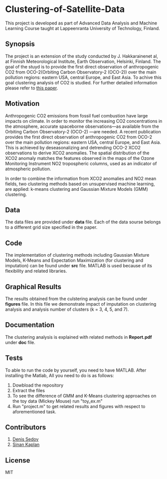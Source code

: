 # Clustering-of-Satellite-Data

This project is developed as part of Advanced Data Analysis and Machine Learning Course taught at Lappeenranta University of Technology, Finland.

## Synopsis

The project is an extension of the study conducted by J. Hakkarainenet al, at Finnish Meteorological Institute, Earth Observation, Helsinki, Finland. The goal of the stuyd is to provide the first direct observation of anthropogenic CO2 from OCO-2(Orbiting Carbon Observatory-2 (OCO-2)) over the main pollution regions: eastern USA, central Europe, and East Asia. To achive this goal clustering analysis of CO2 is studied. For further detailed information please refer to [this paper](http://onlinelibrary.wiley.com/doi/10.1002/2016GL070885/abstract).

## Motivation

Anthropogenic CO2 emissions from fossil fuel combustion have large impacts on climate. In order to monitor the increasing CO2 concentrations in the atmosphere, accurate spaceborne observations—as available from the Orbiting Carbon Observatory-2 (OCO-2)
—are needed. A recent publication provides the first direct observation of anthropogenic CO2 from OCO-2 over the main pollution regions: eastern USA, central Europe, and East Asia. This is achieved by deseasonalizing and detrending OCO-2 XCO2 observations to derive XCO2 anomalies. The spatial distribution of the XCO2 anomaly matches the features observed in the maps of the Ozone Monitoring Instrument NO2 tropospheric columns, used as an indicator of atmospheric pollution.

In order to combine the information from XCO2 anomalies and NO2 mean fields, two clustering methods based on unsupervised machine learning, are applied: k-means clustering and Gaussian Mixture Models (GMM) clustering.

## Data 

The data files are provided under **data** file. Each of the data sourse belongs to a different grid size specified in the paper. 

## Code 

The implementation of clustering methods including Gaussian Mixture Models, K-Means and Expectation Maximization (for clustering and imputation) can be found under **src** file. MATLAB is used because of its flexibility and related libraries. 

## Graphical Results

The results obtained from the culstering analysis can be found under **figures** file. In this file we demonstrate impact of imputation on clustering analysis and  analysis number of clusters (k = 3, 4, 5, and 7). 

## Documentation

The clustering analysis is explained with related methods in **Report.pdf**  under **doc** file.


## Tests

To able to run the code by yourself, you need to have MATLAB. After installing the Matlab, All you need to do is as follows:

1. Dowbload the repository
2. Extract the files
3. To see the difference of GMM and K-Means clustering approaches on the toy data (Mickey Mouse) run  "toy_ex.m" 
4. Run "project.m" to get related results and figures with respect to aforementioned task.

## Contributors

1. [Denis Sedov](https://www.linkedin.com/in/denis-sedov-1a1480130/)
2. [Sinan Kaplan](https://www.linkedin.com/in/kaplansinan/)

## License

MIT
